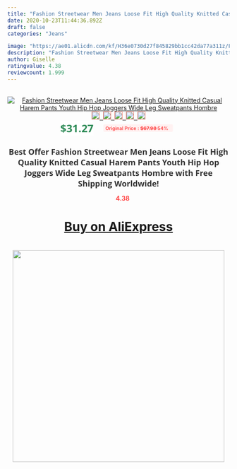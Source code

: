 ```yaml
---
title: "Fashion Streetwear Men Jeans Loose Fit High Quality Knitted Casual Harem Pants Youth Hip Hop Joggers Wide Leg Sweatpants Hombre"
date: 2020-10-23T11:44:36.892Z
draft: false
categories: "Jeans"

image: "https://ae01.alicdn.com/kf/H36e0730d27f845829bb1cc42da77a311z/Fashion-Streetwear-Men-Jeans-Loose-Fit-High-Quality-Knitted-Casual-Harem-Pants-Youth-Hip-Hop-Joggers.jpg"
description: "Fashion Streetwear Men Jeans Loose Fit High Quality Knitted Casual Harem Pants Youth Hip Hop Joggers Wide Leg Sweatpants Hombre"
author: Giselle
ratingvalue: 4.38
reviewcount: 1.999
---
```

<br>
<div style="text-align: center;">
<a href="https://s.click.aliexpress.com/e/_Af0Aol" target="_blank" rel="nofollow noopener noreferrer"><img alt="Fashion Streetwear Men Jeans Loose Fit High Quality Knitted Casual Harem Pants Youth Hip Hop Joggers Wide Leg Sweatpants Hombre" class="magnifier-image" src="https://ae01.alicdn.com/kf/H36e0730d27f845829bb1cc42da77a311z/Fashion-Streetwear-Men-Jeans-Loose-Fit-High-Quality-Knitted-Casual-Harem-Pants-Youth-Hip-Hop-Joggers.jpg_640x640.jpg">
<br>
<img style="border:1px solid salmon" src="https://ae01.alicdn.com/kf/H36e0730d27f845829bb1cc42da77a311z/Fashion-Streetwear-Men-Jeans-Loose-Fit-High-Quality-Knitted-Casual-Harem-Pants-Youth-Hip-Hop-Joggers.jpg_120x120.jpg">&nbsp;&nbsp;<img style="border:1px solid salmon" src="https://ae01.alicdn.com/kf/Hd5308437ac634dd1be51bcc9eabdcc94e/Fashion-Streetwear-Men-Jeans-Loose-Fit-High-Quality-Knitted-Casual-Harem-Pants-Youth-Hip-Hop-Joggers.jpg_120x120.jpg">&nbsp;&nbsp;<img style="border:1px solid salmon" src="https://ae01.alicdn.com/kf/H44fdc911e7824b8e87c2ad128d801776Y/Fashion-Streetwear-Men-Jeans-Loose-Fit-High-Quality-Knitted-Casual-Harem-Pants-Youth-Hip-Hop-Joggers.jpg_120x120.jpg">&nbsp;&nbsp;<img style="border:1px solid salmon" src="https://ae01.alicdn.com/kf/H52d18c21f7084cfbb2229d469de3ecb3O/Fashion-Streetwear-Men-Jeans-Loose-Fit-High-Quality-Knitted-Casual-Harem-Pants-Youth-Hip-Hop-Joggers.jpg_120x120.jpg">&nbsp;&nbsp;<img style="border:1px solid salmon" src="https://ae01.alicdn.com/kf/H878f27c896384fd6be2caa1f731a602e8/Fashion-Streetwear-Men-Jeans-Loose-Fit-High-Quality-Knitted-Casual-Harem-Pants-Youth-Hip-Hop-Joggers.jpg_120x120.jpg"></a></div><br0>
<div style="text-align: center;"><span style="background-color: white; border: 0px; box-sizing: border-box; color: seagreen; display: inline-block; font-family: &quot;open sans&quot; , &quot;arial&quot; , &quot;helvetica&quot; , sans-serif , &quot;heiti&quot;; font-size: 24px; font-stretch: inherit; font-weight: 700; line-height: inherit; margin: 0px 10px 0px 0px; padding: 0px; vertical-align: middle;">$31.27 </span>
<span style="background: rgb(255 , 241 , 241); border-radius: 3px; border: 0px; box-sizing: border-box; color: #ff4747; display: inline-block; font-family: inherit; font-size: 12px; font-stretch: inherit; font-style: inherit; font-variant: inherit; font-weight: 600; line-height: inherit; margin: 0px; padding: 2px 5px; transform: scale(0.9); vertical-align: middle;">Original Price : <b style="text-decoration: line-through;">$67.98 </b> 54%&nbsp;&nbsp;</span></div>
<h1 style="color: #333333; display: inline-block; font-family: &quot;open sans&quot; , &quot;arial&quot; , &quot;helvetica&quot; , sans-serif , &quot;heiti&quot;; font-size: 18px; font-stretch: inherit; font-weight: 700; text-align: center;">Best Offer Fashion Streetwear Men Jeans Loose Fit High Quality Knitted Casual Harem Pants Youth Hip Hop Joggers Wide Leg Sweatpants Hombre with Free Shipping Worldwide!</h1>
<div style="color: #ff4747; text-align: center;">
<img src="https://4.bp.blogspot.com/-M0ZcTcb-5uY/XleCXlxnR4I/AAAAAAAAAEc/OrjgMkXV1oMQFaCRZj5HQwOCBcu3w1FegCPcBGAYYCw/s1600/star.png" style="height: 15px;">&nbsp;<b>4.38</b></div>
<div class="button_cont" align="center"><a class="buynow_a" href="https://s.click.aliexpress.com/e/_Af0Aol" target="_blank" rel="nofollow noopener noreferrer"><H1>Buy on AliExpress</H1></a></div><br>
<div class="separator" style="clear: both; text-align: center;">
<img src="https://lh3.googleusercontent.com/-pTy5HemUv9M/XlePHvY0dAI/AAAAAAAAAE4/0nX5iRUoIWY8eMW9Dpxeirr157OZliDIgCLcBGAsYHQ/s1600/badge.gif" width="480">
</div>
